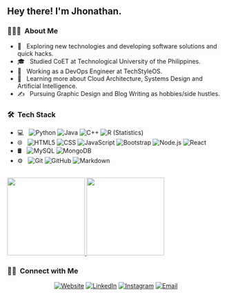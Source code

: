 <h2> Hey there! I'm Jhonathan.</h2>

<h3> 👨🏻‍💻 &nbsp;About Me </h3>

- 🤔 &nbsp; Exploring new technologies and developing software solutions and quick hacks.
- 🎓 &nbsp; Studied CoET at Technological University of the Philippines.
- 💼 &nbsp; Working as a DevOps Engineer at TechStyleOS.
- 🌱 &nbsp; Learning more about Cloud Architecture, Systems Design and Artificial Intelligence.
- ✍️ &nbsp; Pursuing Graphic Design and Blog Writing as hobbies/side hustles.

<h3> 🛠 &nbsp;Tech Stack</h3>

- 💻 &nbsp;
  ![Python](https://img.shields.io/badge/-Python-white?style=flat&logo=python)
  ![Java](https://img.shields.io/badge/-PHP-white?style=flat&logo=PHP)
  ![C++](https://img.shields.io/badge/-C++-white?style=flat&logo=C%2B%2B&logoColor=00599C)
  ![R (Statistics)](https://img.shields.io/badge/-R-white?style=flat&logo=R&logoColor=276DC3)
- 🌐 &nbsp;
  ![HTML5](https://img.shields.io/badge/-HTML5-white?style=flat&logo=HTML5)
  ![CSS](https://img.shields.io/badge/-CSS-white?style=flat&logo=CSS3&logoColor=1572B6)
  ![JavaScript](https://img.shields.io/badge/-JavaScript-white?style=flat&logo=javascript)
  ![Bootstrap](https://img.shields.io/badge/-Bootstrap-white?style=flat&logo=bootstrap&logoColor=563D7C)
  ![Node.js](https://img.shields.io/badge/-Node.js-white?style=flat&logo=node.js)
  ![React](https://img.shields.io/badge/-React-white?style=flat&logo=react)
- 🛢 &nbsp;
  ![MySQL](https://img.shields.io/badge/-MySQL-white?style=flat&logo=mysql)
  ![MongoDB](https://img.shields.io/badge/-MongoDB-white?style=flat&logo=mongodb)
- ⚙️ &nbsp;
  ![Git](https://img.shields.io/badge/-Git-white?style=flat&logo=git)
  ![GitHub](https://img.shields.io/badge/-GitHub-white?style=flat&logo=github&logoColor=black)
  ![Markdown](https://img.shields.io/badge/-Markdown-white?style=flat&logo=markdown&logoColor=black)
<br/>

<a href="https://github.com/jhonatsz">
  <img height="180em" src="https://github-readme-stats.vercel.app/api?username=jhonatsz&theme=buefy&show_icons=true" />
  <img height="180em" src="https://github-readme-stats.vercel.app/api/top-langs/?username=jhonatsz&theme=buefy&layout=compact" />
</a>

<h3> 🤝🏻 &nbsp;Connect with Me </h3>

<p align="center">
<a href="https://www.jhonatsz.dev/"><img alt="Website" src="https://img.shields.io/badge/Website-www.jhonatsz.dev-blue?style=flat-square&logo=google-chrome"></a>
<a href="https://www.linkedin.com/in/jhonatsz/"><img alt="LinkedIn" src="https://img.shields.io/badge/LinkedIn-Jhonathan%20Howard%20Falcutela-blue?style=flat-square&logo=linkedin"></a>
<a href="https://www.instagram.com/jhonatsz/"><img alt="Instagram" src="https://img.shields.io/badge/Instagram-jhonatsz-blue?style=flat-square&logo=instagram"></a>
<a href="mailto:jhonatsz@giolosts.co"><img alt="Email" src="https://img.shields.io/badge/Email-jhonathan@giolosts.co-blue?style=flat-square&logo=gmail"></a>
</p>